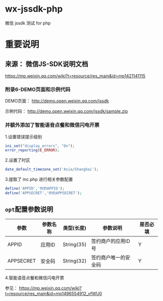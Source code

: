 # wx-jssdk-php
微信 jssdk 测试 for php
# 重要说明

## 来源： 微信JS-SDK说明文档
https://mp.weixin.qq.com/wiki?t=resource/res_main&id=mp1421141115

### 附录6-DEMO页面和示例代码
DEMO页面：
http://demo.open.weixin.qq.com/jssdk

示例代码：
http://demo.open.weixin.qq.com/jssdk/sample.zip

### 并额外添加了智能语音点餐和微信闪电开票

1.设置错误提示级别
```php
ini_set("display_errors", "On");
error_reporting(E_ERROR);
```

2.设置了时区
```php
date_default_timezone_set('Asia/Shanghai');
```

3.提取了 inc.php 进行相关参数配置

```php
define('APPID','你的APPID');
define('APPSECRET','你的APPSECRET');
```

## `opt`配置参数说明

参数                     |参数名称                 |类型(长度)                |参数说明                 |是否必填
------------------------|------------------------|------------------------|------------------------|------------------------
APPID|应用ID|String(35)|签约商户的应用ID号|Y
APPSECRET|安全码|String(32)|签约商户唯一的安全码|Y

4.智能语音点餐和微信闪电开票

参见：
https://mp.weixin.qq.com/wiki?t=resource/res_main&id=mp1496554912_vfWU0
